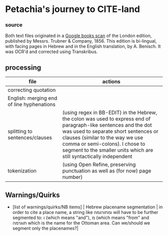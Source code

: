 # Petachia's journey to CITE-land

### source

Both text files originated in a [Google books scan](https://books.google.co.il/books?id=M_EoAAAAYAAJ&dq=petachia+of+regensburg&source=gbs_navlinks_s) of the London edition, published by Messrs. Trubner & Company, 1856. This edition is bi-lingual, with facing pages in Hebrew and in the English translation, by A. Benisch.
It was OCR'd and corrected using Transkribus.


## processing
| file | actions |
| --- | --- |
| correcting quotation|  |
| English: merging end of line hyphenations |  |
| splitting to sentences/clauses |  (using regex in BB-EDIT) in the Hebrew, the colon was used to express end of paragraph-like sentences and the dot was used to separate short sentences or clauses (similar to the way we use comma or semi-colons). I chose to segment to the smaller units which are still syntactically independent|
| tokenization | (using Open Refine, preserving punctuation as well as (for now) page number) |


## Warnings/Quirks
- [list of warnings/quirks/NB items] 
| Hebrew placename segmentation | in order to cite a place name, a string like ומתורגמה will have to be further segmented to: ו (which means "and"), מ (which means "from" and תוגרמה which is the name for the Ottoman area. Can we/should we segment only the placenames?|




